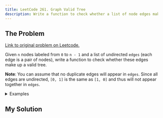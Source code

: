 ```yaml
---
title: LeetCode 261. Graph Valid Tree
description: Write a function to check whether a list of node edges make up a valid tree.
---
```


## The Problem

[Link to original problem on Leetcode.](https://leetcode.com/problems/graph-valid-tree/)

Given `n` nodes labeled from `0` to `n - 1` and a list of undirected `edges` (each edge is a pair of nodes), write a function to check whether these edges make up a valid tree.

**Note**: You can assume that no duplicate edges will appear in `edges`. Since all edges are undirected, `[0, 1]` is the same as `[1, 0]` and thus will not appear together in `edges`.

<details>
<summary>Examples</summary>

Example 1

```
Input: n = 5 edges = [[0, 1], [0, 2], [0, 3], [1, 4]]
Output: true.
```

Example 2:

```
Input: n = 5 edges = [[0, 1], [1, 2], [2, 3], [1, 3], [1, 4]]
Output: false.
```
</details>

## My Solution


